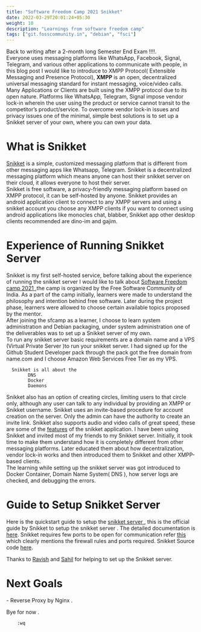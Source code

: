```yaml
---
title: "Software Freedom Camp 2021 Snikket"
date: 2022-03-29T20:01:24+05:30
weight: 10
description: "Learnings from software freedom camp"
tags: ["git.fosscommunity.in", "debian", "fsci"]
---
```



Back to writing after a 2-month long Semester End Exam !!!!.  
Everyone uses messaging platforms like WhatsApp, Facebook, Signal, Telegram, and various other applications to communicate with people, in this blog post I would like to introduce to XMPP Protocol( Extensible Messaging and Presence Protocol), **XMPP** is an open, decentralized universal messaging standard for instant messaging, voice/video calls.   Many Applications or Clients are built using the XMPP protocol due to its open nature. Platforms like WhatsApp, Telegram, Signal impose vendor lock-in wherein the user using the product or service cannot transit to the competitor’s product/service. To overcome vendor lock-in issues and privacy issues one of the minimal, simple best solutions is to set up a Snikket server of your own, where you can own your data.

# What is Snikket

[Snikket](https://snikket.org/) is a simple, customized messaging platform that is different from other messaging apps like Whatsapp, Telegram. Snikket is a decentralized messaging platform which means anyone can host their snikket server on their cloud, it allows everyone to host their server.      
Snikket is free software, a privacy-friendly messaging platform based on XMPP protocol, it can be self-hosted by anyone. Snikket provides an android application client to connect to any XMPP servers and using a snikket account you choose any XMPP clients if you want to connect using android applications like monocles chat, blabber, Snikket app other desktop clients recommended are dino-im and gajim.        

# Experience of Running Snikket Server 
Snikket is my first self-hosted service, before talking about the experience of running the snikket server I would like to talk about [Software Freedom camp 2021 ](https://camp.fsci.in/),the camp is organized by the Free Software Community of India. As a part of the camp initially, learners were made to understand the philosophy and intention behind free software. Later during the project phase, learners were allowed to choose certain available topics proposed by the mentor.    
After joining the sfcamp as a learner, I choose to learn system administration and Debian packaging, under system administration one of the deliverables was to set up a Snikket server of my own.  
To run any snikket server basic requirements are a domain name and a VPS (Virtual Private Server )to run your snikket server. I had signed up for the Github Student Developer pack through the pack got the free domain from name.com and I choose Amazon Web Services Free Tier as my VPS.
```
  Snikket is all about the
        DNS
        Docker
        Daemons
```
Snikket also has an option of creating circles, limiting users to that circle only, although any user can talk to any individual by providing an XMPP or Snikket username. Snikket uses an invite-based procedure for account creation on the server. Only the admin can have the authority to create an invite link. Snikket also supports audio and video calls of great speed, these are some of the [features](https://snikket.org/app/features/) of the snikket application. I have been using Snikket and invited most of my friends to my Snikket server. Initially, it took time to make them understand how it is completely different from other messaging platforms. Later educated them about how decentralization, vendor lock-in works and then introduced them to Snikket and other XMPP-based clients.  
The learning while setting up the snikket server was got introduced to Docker Container, Domain Name System( DNS ), how server logs are checked, and debugging the errors.

# Guide to Setup Snikket Server
Here is the quickstart guide to setup the [snikket server ](https://snikket.org/service/quickstart/), this is the official guide by Snikket to setup the snikket server .
The detailed documentation is [here](https://github.com/snikket-im/snikket-server/tree/master/docs).
Snikket requires few ports to be open for communication refer [this ](https://github.com/snikket-im/snikket-server/blob/master/docs/advanced/firewall.md) which clearly mentions the firewall rules and ports required.
Snikket Source code [here](https://github.com/snikket-im).



Thanks to [Ravish](https://ravish0007.github.io) and [Sahil](https://blog.sahilister.in) for helping to set up the Snikket server.


<h1>Next Goals</h1> - Reverse Proxy by Nginx .


Bye for now .   
```
    :wq
```

